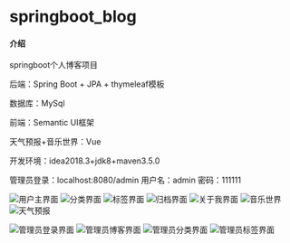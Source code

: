 # springboot_blog

#### 介绍
springboot个人博客项目

后端：Spring Boot + JPA + thymeleaf模板



数据库：MySql


前端：Semantic UI框架


天气预报+音乐世界：Vue

开发环境：idea2018.3+jdk8+maven3.5.0

管理员登录：localhost:8080/admin
用户名：admin  密码：111111

![用户主界面](https://images.gitee.com/uploads/images/2020/0806/185045_142aa487_6554405.png "屏幕截图.png")
![分类界面](https://images.gitee.com/uploads/images/2020/0806/185120_e4af244b_6554405.png "屏幕截图.png")
![标签界面](https://images.gitee.com/uploads/images/2020/0806/185146_bdc08b17_6554405.png "屏幕截图.png")
![归档界面](https://images.gitee.com/uploads/images/2020/0806/185205_93472035_6554405.png "屏幕截图.png")
![关于我界面](https://images.gitee.com/uploads/images/2020/0806/185239_678c0133_6554405.png "屏幕截图.png")
![音乐世界](https://images.gitee.com/uploads/images/2020/0806/185339_80e26b23_6554405.png "屏幕截图.png")
![天气预报](https://images.gitee.com/uploads/images/2020/0806/185409_83d8d440_6554405.png "屏幕截图.png")


![管理员登录界面](https://images.gitee.com/uploads/images/2020/0806/185450_5457ef86_6554405.png "屏幕截图.png")
![管理员博客界面](https://images.gitee.com/uploads/images/2020/0806/185529_81f6e4bd_6554405.png "屏幕截图.png")
![管理员分类界面](https://images.gitee.com/uploads/images/2020/0806/185555_aa9b00b4_6554405.png "屏幕截图.png")
![管理员标签界面](https://images.gitee.com/uploads/images/2020/0806/185623_91410727_6554405.png "屏幕截图.png")